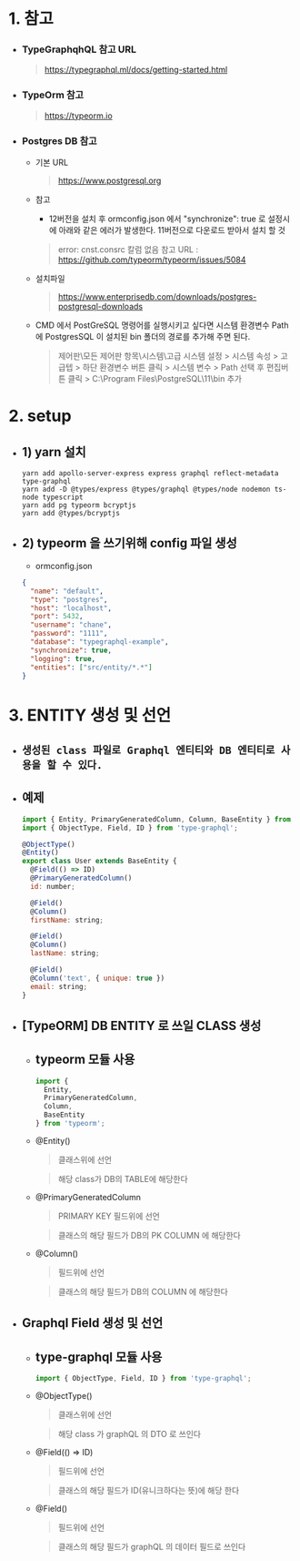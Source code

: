 # 1. 참고

- ### TypeGraphqhQL 참고 URL

  > https://typegraphql.ml/docs/getting-started.html

- ### TypeOrm 참고

  > https://typeorm.io

- ### Postgres DB 참고

  - 기본 URL

    > https://www.postgresql.org

  - 참고

    - 12버전을 설치 후 ormconfig.json 에서 "synchronize": true 로 설정시에 아래와 같은 에러가 발생한다. 11버전으로 다운로드 받아서 설치 할 것

    > error: cnst.consrc 칼럼 없음
    > 참고 URL : https://github.com/typeorm/typeorm/issues/5084

  - 설치파일

    > https://www.enterprisedb.com/downloads/postgres-postgresql-downloads

  - CMD 에서 PostGreSQL 명령어를 실행시키고 싶다면 시스템 환경변수 Path 에 PostgresSQL 이 설치된 bin 폴더의 경로를 추가해 주면 된다.
    > 제어판\모든 제어판 항목\시스템\고급 시스템 설정 > 시스템 속성 > 고급텝 > 하단 환경변수 버튼 클릭 > 시스템 변수 > Path 선택 후 편집버튼 클릭 > C:\Program Files\PostgreSQL\11\bin 추가

# 2. setup

- ## 1) yarn 설치

  ```
  yarn add apollo-server-express express graphql reflect-metadata type-graphql
  yarn add -D @types/express @types/graphql @types/node nodemon ts-node typescript
  yarn add pg typeorm bcryptjs
  yarn add @types/bcryptjs
  ```

- ## 2) typeorm 을 쓰기위해 config 파일 생성

  - ormconfig.json

  ```json
  {
    "name": "default",
    "type": "postgres",
    "host": "localhost",
    "port": 5432,
    "username": "chane",
    "password": "1111",
    "database": "typegraphql-example",
    "synchronize": true,
    "logging": true,
    "entities": ["src/entity/*.*"]
  }
  ```

# 3. ENTITY 생성 및 선언

- ## `생성된 class 파일로 Graphql 엔티티와 DB 엔티티로 사용을 할 수 있다.`

- ## 예제

  ```js
  import { Entity, PrimaryGeneratedColumn, Column, BaseEntity } from 'typeorm';
  import { ObjectType, Field, ID } from 'type-graphql';

  @ObjectType()
  @Entity()
  export class User extends BaseEntity {
    @Field(() => ID)
    @PrimaryGeneratedColumn()
    id: number;

    @Field()
    @Column()
    firstName: string;

    @Field()
    @Column()
    lastName: string;

    @Field()
    @Column('text', { unique: true })
    email: string;
  }
  ```

- ## [TypeORM] DB ENTITY 로 쓰일 CLASS 생성

  - ## typeorm 모듈 사용
    ```js
    import {
      Entity,
      PrimaryGeneratedColumn,
      Column,
      BaseEntity
    } from 'typeorm';
    ```
  - @Entity()

    > 클래스위에 선언

    > 해당 class가 DB의 TABLE에 해당한다

  - @PrimaryGeneratedColumn

    > PRIMARY KEY 필드위에 선언

    > 클래스의 해당 필드가 DB의 PK COLUMN 에 해당한다

  - @Column()

    > 필드위에 선언

    > 클래스의 해당 필드가 DB의 COLUMN 에 해당한다

- ## Graphql Field 생성 및 선언

  - ## type-graphql 모듈 사용

    ```js
    import { ObjectType, Field, ID } from 'type-graphql';
    ```

  - @ObjectType()

    > 클래스위에 선언

    > 해당 class 가 graphQL 의 DTO 로 쓰인다

  - @Field(() => ID)

    > 필드위에 선언

    > 클래스의 해당 필드가 ID(유니크하다는 뜻)에 해당 한다

  - @Field()

    > 필드위에 선언

    > 클래스의 해당 필드가 graphQL 의 데이터 필드로 쓰인다
